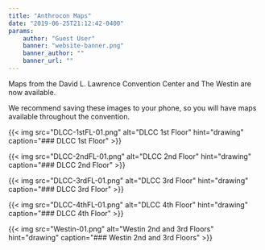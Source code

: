 ```yaml
---
title: "Anthrocon Maps"
date: "2019-06-25T21:12:42-0400"
params:
    author: "Guest User"
    banner: "website-banner.png"
    banner_author: ""
    banner_url: ""
---
```


Maps from the David L. Lawrence Convention Center and The Westin are now available.

We recommend saving these images to your phone, so you will have maps available throughout the convention.

{{< img src="DLCC-1stFL-01.png" alt="DLCC 1st Floor" hint="drawing" caption="### DLCC 1st Floor" >}}

{{< img src="DLCC-2ndFL-01.png" alt="DLCC 2nd Floor" hint="drawing" caption="### DLCC 2nd Floor" >}}

{{< img src="DLCC-3rdFL-01.png" alt="DLCC 3rd Floor" hint="drawing" caption="### DLCC 3rd Floor" >}}

{{< img src="DLCC-4thFL-01.png" alt="DLCC 4th Floor" hint="drawing" caption="### DLCC 4th Floor" >}}

{{< img src="Westin-01.png" alt="Westin 2nd and 3rd Floors" hint="drawing" caption="### Westin 2nd and 3rd Floors" >}}

